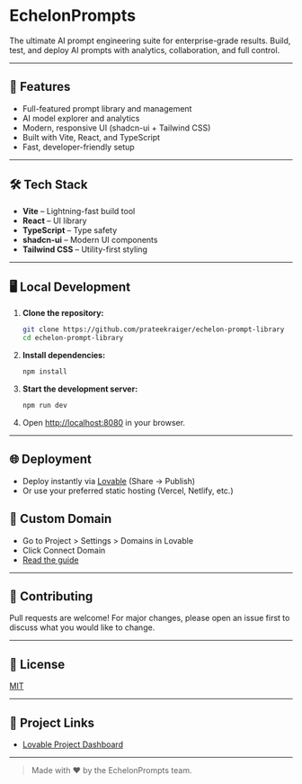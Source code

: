 # EchelonPrompts

The ultimate AI prompt engineering suite for enterprise-grade results. Build, test, and deploy AI prompts with analytics, collaboration, and full control.

---

## 🚀 Features

- Full-featured prompt library and management
- AI model explorer and analytics
- Modern, responsive UI (shadcn-ui + Tailwind CSS)
- Built with Vite, React, and TypeScript
- Fast, developer-friendly setup

---

## 🛠️ Tech Stack

- **Vite** – Lightning-fast build tool
- **React** – UI library
- **TypeScript** – Type safety
- **shadcn-ui** – Modern UI components
- **Tailwind CSS** – Utility-first styling

---

## 🖥️ Local Development

1. **Clone the repository:**
   ```sh
   git clone https://github.com/prateekraiger/echelon-prompt-library
   cd echelon-prompt-library
   ```
2. **Install dependencies:**
   ```sh
   npm install
   ```
3. **Start the development server:**
   ```sh
   npm run dev
   ```
4. Open [http://localhost:8080](http://localhost:8080) in your browser.

---

## 🌐 Deployment

- Deploy instantly via [Lovable](https://lovable.dev/projects/83cd0e35-41b9-4de9-9398-aee1c9ef7b06) (Share → Publish)
- Or use your preferred static hosting (Vercel, Netlify, etc.)

## 🔗 Custom Domain

- Go to Project > Settings > Domains in Lovable
- Click Connect Domain
- [Read the guide](https://docs.lovable.dev/tips-tricks/custom-domain#step-by-step-guide)

---

## 🤝 Contributing

Pull requests are welcome! For major changes, please open an issue first to discuss what you would like to change.

---

## 📄 License

[MIT](LICENSE)

---

## 📣 Project Links

- [Lovable Project Dashboard](https://lovable.dev/projects/83cd0e35-41b9-4de9-9398-aee1c9ef7b06)

---

> Made with ❤️ by the EchelonPrompts team.
